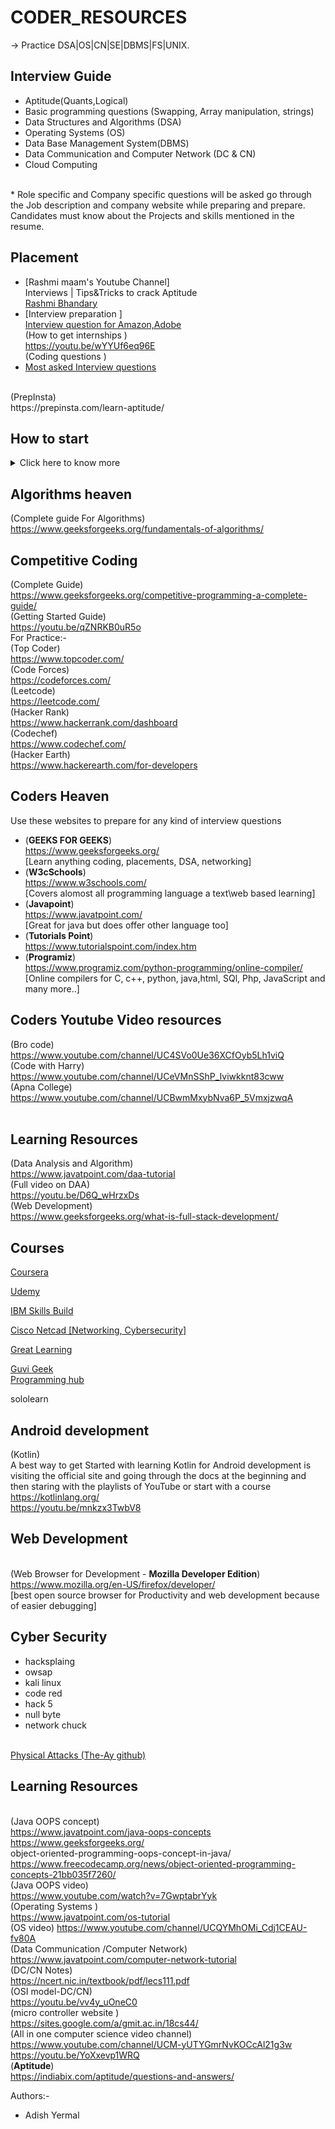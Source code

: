 # CODER_RESOURCES
-> Practice DSA|OS|CN|SE|DBMS|FS|UNIX.

## Interview Guide<br>

- Aptitude(Quants,Logical)
- Basic programming questions (Swapping, Array manipulation, strings)
- Data Structures and Algorithms (DSA)
- Operating Systems (OS)
- Data Base Management System(DBMS)
- Data Communication  and Computer Network (DC & CN)
- Cloud Computing 
<br>
* Role specific and Company specific questions will be asked go through the Job description and company website while preparing and prepare. Candidates must know about the Projects and skills mentioned in the resume.
<br>

## Placement <br>
- [Rashmi maam's Youtube Channel]<br>
Interviews | Tips&Tricks to crack Aptitude <br>
<a href ="https://www.youtube.com/c/RashmiBhandary/featured" > Rashmi Bhandary </a><br>
- [Interview preparation ]<br>
<a href ="https://www.geeksforgeeks.org/must-do-coding-questions-for-companies-like-amazon-microsoft-adobe/?ref=leftbar-rightbar
" > Interview question for Amazon,Adobe </a>
<br>(How to get internships )<br>
https://youtu.be/wYYUf6eq96E
<br>(Coding questions )<br>
- <a href ="https://towardsdatascience.com/two-of-the-most-famous-coding-interview-questions-9746a4111011">Most asked Interview questions</a>
 <br>
(PrepInsta)<br>
https://prepinsta.com/learn-aptitude/<br>

## How to start
<details><summary>Click here to know more</summary>
<p>
 ## Newbie guide to get started with programming

  use a good IDE/code editor and make one folder to save all your code for easier access make a github account and learn the push, pull, commit, clone operations and then your ready to collaborate with your teammates VS code is one of the best one as it supports  almost every coding language and many extension available  

  ### Web development 
  <br>(Web Browser for Development - <b>Mozilla Developer Edition</b>)<br>
https://www.mozilla.org/en-US/firefox/developer/<br

- After you do the prerequiste of insatlling VS code you can start learning basic html, CSS, JavaScript from <a href="https://www.w3schools.com/"> <b>w3cschools</b> </a> use "Live server" (needs to be added does come built in) extension in vs code to see realtime changes in the website. make a small project using the things you learnt as making project and learning things is one way to learn things, its okay the first project maybe pointless, no idea, no structure but the first step towards it matters.
After the initiall version of the project learn to add more features to the website and learn a programming language for the backend explore NoSQl and Sql languages 




o
</p>
</details>


## Algorithms heaven
(Complete guide For Algorithms)<br>
https://www.geeksforgeeks.org/fundamentals-of-algorithms/ </br>


## Competitive Coding <br>
(Complete Guide)<br>
https://www.geeksforgeeks.org/competitive-programming-a-complete-guide/<br>
(Getting Started Guide)<br>
https://youtu.be/qZNRKB0uR5o<br>
For Practice:-<br>
(Top Coder)<br>
https://www.topcoder.com/<br>
(Code Forces)<br>
https://codeforces.com/<br>
(Leetcode)<br>
https://leetcode.com/<br>
(Hacker Rank)<br>
https://www.hackerrank.com/dashboard<br>
(Codechef)<br>
https://www.codechef.com/<br>
(Hacker Earth)<br>
https://www.hackerearth.com/for-developers<br>

## Coders Heaven <br>
Use these websites to prepare for any kind of interview questions<br>
- (<b>GEEKS FOR GEEKS</b>)<br>
https://www.geeksforgeeks.org/<br>
[Learn anything coding, placements, DSA, networking]
- (<b>W3cSchools</b>)<br> 
https://www.w3schools.com/<br>
[Covers alomost all programming language a text\web based learning]<br>
- (<b>Javapoint</b>)<br>
https://www.javatpoint.com/<br>
[Great for java but does offer other language too]
- (<b>Tutorials Point</b>)<br>
https://www.tutorialspoint.com/index.htm<br>
- (<b>Programiz</b>)<br>
https://www.programiz.com/python-programming/online-compiler/ <br>
[Online compilers for C, c++, python, java,html, SQl, Php, JavaScript and many more..]

## Coders Youtube Video resources <br>
(Bro code)<br>
https://www.youtube.com/channel/UC4SVo0Ue36XCfOyb5Lh1viQ<br>
(Code with Harry)<br>
https://www.youtube.com/channel/UCeVMnSShP_Iviwkknt83cww<br>
(Apna College)<br>
https://www.youtube.com/channel/UCBwmMxybNva6P_5VmxjzwqA<br>
<br>
## Learning Resources
(Data Analysis and Algorithm)<br>
https://www.javatpoint.com/daa-tutorial 
<br>(Full video on DAA)<br>
https://youtu.be/D6Q_wHrzxDs <br>
(Web Development)<br>
https://www.geeksforgeeks.org/what-is-full-stack-development/<br>



## Courses



<a href ="https://www.coursera.org/in" > Coursera</a>

<a href ="https://www.udemy.com/" > Udemy </a>

<a href ="https://skillsbuild.org/" > IBM Skills Build</a>

<a href ="https://www.netacad.com/careers/pathways-and-certifications" > Cisco Netcad [Networking, Cybersecurity] </a>

<a href ="https://www.mygreatlearning.com/" > Great Learning </a>

<a href ="https://www.guvi.in/" > Guvi Geek</a> <br>
<a href ="https://programminghub.io/" > Programming hub </a>


sololearn

## Android development 
(Kotlin)<br>
A best way to get Started with learning Kotlin for Android development is visiting the official site and going through the docs at the beginning and then staring with the playlists of YouTube or start with a course<br>
https://kotlinlang.org/<br>
https://youtu.be/mnkzx3TwbV8 <br>

## Web Development 
<br>(Web Browser for Development - <b>Mozilla Developer Edition</b>)<br>
https://www.mozilla.org/en-US/firefox/developer/<br>
[best open source browser for Productivity and web development because of easier debugging]

## Cyber Security
- hacksplaing
- owsap
- kali linux
- code red
- hack 5
- null byte
- network chuck
<br>
<a href ="https://github.com/the-AY/Cyber_Security/blob/main/Physical.md" > Physical Attacks (The-Ay github) </a>



## Learning Resources <br>
<br>(Java OOPS concept)<br>
https://www.javatpoint.com/java-oops-concepts<br>
https://www.geeksforgeeks.org/<br>object-oriented-programming-oops-concept-in-java/<br>
https://www.freecodecamp.org/news/object-oriented-programming-concepts-21bb035f7260/
<br>(Java OOPS video)<br>
https://www.youtube.com/watch?v=7GwptabrYyk
<br>(Operating Systems )<br>
https://www.javatpoint.com/os-tutorial
<br>(OS video)
https://www.youtube.com/channel/UCQYMhOMi_Cdj1CEAU-fv80A
<br>(Data Communication /Computer Network)<br>
https://www.javatpoint.com/computer-network-tutorial
<br>(DC/CN Notes)<br>
https://ncert.nic.in/textbook/pdf/lecs111.pdf
<br>(OSI model-DC/CN)<br>
https://youtu.be/vv4y_uOneC0
<br>(micro controller website )<br>
https://sites.google.com/a/gmit.ac.in/18cs44/
<br>(All in one computer science video channel)</br>
https://www.youtube.com/channel/UCM-yUTYGmrNvKOCcAl21g3w<br>
https://youtu.be/YoXxevp1WRQ
<br>(<B>Aptitude</B>)<br>
https://indiabix.com/aptitude/questions-and-answers/ <br>

Authors:-<br>
- Adish Yermal
